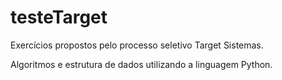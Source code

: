 # testeTarget
Exercícios propostos pelo processo seletivo Target Sistemas.

Algoritmos e estrutura de dados utilizando a linguagem Python. 
